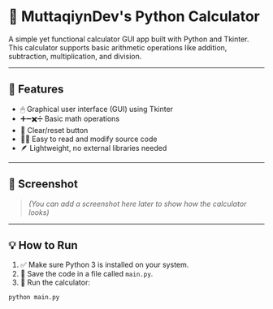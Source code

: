 # 🧮 MuttaqiynDev's Python Calculator

A simple yet functional calculator GUI app built with Python and Tkinter.  
This calculator supports basic arithmetic operations like addition, subtraction, multiplication, and division.

---

## 🚀 Features

- 🖱 Graphical user interface (GUI) using Tkinter
- ➕➖✖️➗ Basic math operations
- 🔄 Clear/reset button
- 👨‍💻 Easy to read and modify source code
- 🪶 Lightweight, no external libraries needed

---

## 📸 Screenshot

> *(You can add a screenshot here later to show how the calculator looks)*

---

## 💡 How to Run

1. ✅ Make sure Python 3 is installed on your system.
2. 💾 Save the code in a file called `main.py`.
3. 🏃 Run the calculator:

```bash
python main.py
